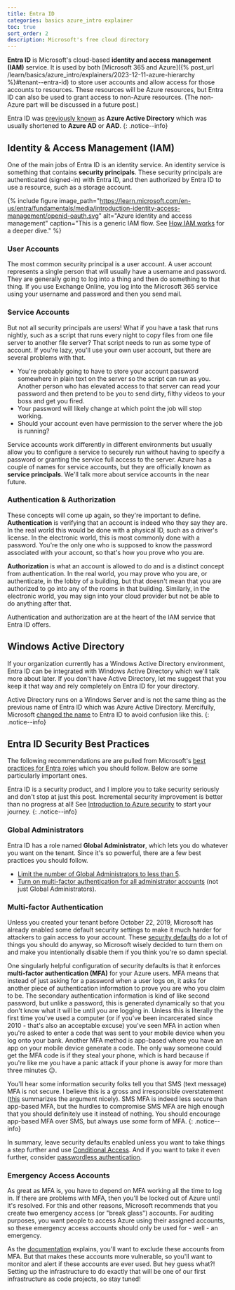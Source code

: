 ```yaml
---
title: Entra ID
categories: basics azure_intro explainer
toc: true
sort_order: 2
description: Microsoft's free cloud directory
---
```

**Entra ID** is Microsoft's cloud-based **identity and access management (IAM)** service. It is used by both [Microsoft 365 and Azure]({% post_url /learn/basics/azure_intro/explainers/2023-12-11-azure-hierarchy %}#tenant--entra-id) to store user accounts and allow access for those accounts to resources. These resources will be Azure resources, but Entra ID can also be used to grant access to non-Azure resources. (The non-Azure part will be discussed in a future post.)
<!--more-->

Entra ID was [previously known](https://learn.microsoft.com/en-us/entra/fundamentals/new-name) as **Azure Active Directory** which was usually shortened to **Azure AD** or **AAD**.
{: .notice--info}

## Identity & Access Management (IAM)

One of the main jobs of Entra ID is an identity service. An identity service is something that contains **security principals**. These security principals are authenticated (signed-in) with Entra ID, and then authorized by Entra ID to use a resource, such as a storage account.

{% include figure image_path="https://learn.microsoft.com/en-us/entra/fundamentals/media/introduction-identity-access-management/openid-oauth.svg" alt="Azure identity and access management" caption="This is a generic IAM flow. See [How IAM works](https://learn.microsoft.com/en-us/entra/fundamentals/introduction-identity-access-management#how-iam-works) for a deeper dive." %}

### User Accounts

The most common security principal is a user account. A user account represents a single person that will usually have a username and password. They are generally going to log into a thing and then do something to that thing. If you use Exchange Online, you log into the Microsoft 365 service using your username and password and then you send mail.

### Service Accounts

But not all security principals are users! What if you have a task that runs nightly, such as a script that runs every night to copy files from one file server to another file server? That script needs to run as some type of account. If you're lazy, you'll use your own user account, but there are several problems with that.

- You're probably going to have to store your account password somewhere in plain text on the server so the script can run as you. Another person who has elevated access to that server can read your password and then pretend to be you to send dirty, filthy videos to your boss and get you fired.
- Your password will likely change at which point the job will stop working.
- Should your account even have permission to the server where the job is running?

Service accounts work differently in different environments but usually allow you to configure a service to securely run without having to specify a password or granting the service full access to the server. Azure has a couple of names for service accounts, but they are officially known as **service principals**. We'll talk more about service accounts in the near future.

### Authentication & Authorization

These concepts will come up again, so they're important to define. **Authentication** is verifying that an account is indeed who they say they are. In the real world this would be done with a physical ID, such as a driver's license. In the electronic world, this is most commonly done with a password. You're the only one who is supposed to know the password associated with your account, so that's how you prove who you are.

**Authorization** is what an account is allowed to do and is a distinct concept from authentication. In the real world, you may prove who you are, or authenticate, in the lobby of a building, but that doesn't mean that you are authorized to go into any of the rooms in that building. Similarly, in the electronic world, you may sign into your cloud provider but not be able to do anything after that.

Authentication and authorization are at the heart of the IAM service that Entra ID offers.

## Windows Active Directory

If your organization currently has a Windows Active Directory environment, Entra ID can be integrated with Windows Active Directory which we'll talk more about later. If you don't have Active Directory, let me suggest that you keep it that way and rely completely on Entra ID for your directory.

Active Directory runs on a Windows Server and is not the same thing as the previous name of Entra ID which was Azure Active Directory. Mercifully, Microsoft [changed the name](https://learn.microsoft.com/en-us/entra/fundamentals/new-name) to Entra ID to avoid confusion like this.
{: .notice--info}

## Entra ID Security Best Practices

The following recommendations are are pulled from Microsoft's [best practices for Entra roles](https://learn.microsoft.com/en-us/azure/active-directory/roles/best-practices) which you should follow. Below are some particularly important ones.

Entra ID is a security product, and I implore you to take security seriously and don't stop at just this post. Incremental security improvement is better than no progress at all! See [Introduction to Azure security](https://learn.microsoft.com/en-us/azure/security/fundamentals/overview) to start your journey.
{: .notice--info}

### Global Administrators

Entra ID has a role named **Global Administrator**, which lets you do whatever you want on the tenant. Since it's so powerful, there are a few best practices you should follow.

- [Limit the number of Global Administrators to less than 5](https://learn.microsoft.com/en-us/azure/active-directory/roles/best-practices#5-limit-the-number-of-global-administrators-to-less-than-5).
- [Turn on multi-factor authentication for all administrator accounts](https://learn.microsoft.com/en-us/azure/active-directory/roles/best-practices#3-turn-on-multi-factor-authentication-for-all-your-administrator-accounts) (not just Global Administrators).

### Multi-factor Authentication

Unless you created your tenant before October 22, 2019, Microsoft has already enabled some default security settings to make it much harder for attackers to gain access to your account. These [security defaults](https://learn.microsoft.com/en-us/azure/active-directory/fundamentals/security-defaults) do a lot of things you should do anyway, so Microsoft wisely decided to turn them on and make you intentionally disable them if you think you're so damn special.

One singularly helpful configuration of security defaults is that it enforces **multi-factor authentication (MFA)** for your Azure users. MFA means that instead of just asking for a password when a user logs on, it asks for another piece of authentication information to prove you are who you claim to be. The secondary authentication information is kind of like second password, but unlike a password, this is generated dynamically so that you don't know what it will be until you are logging in. Unless this is literally the first time you've used a computer (or if you've been incarcerated since 2010 - that's also an acceptable excuse) you've seen MFA in action when you're asked to enter a code that was sent to your mobile device when you log onto your bank. Another MFA method is app-based where you have an app on your mobile device generate a code. The only way someone could get the MFA code is if they steal your phone, which is hard because if you're like me you have a panic attack if your phone is away for more than three minutes :disappointed_relieved:.

You'll hear some information security folks tell you that SMS (text message) MFA is not secure. I believe this is a gross and irresponsible overstatement ([this](https://auth0.com/blog/why-sms-multi-factor-still-matters/) summarizes the argument nicely). SMS MFA is indeed less secure than app-based MFA, but the hurdles to compromise SMS MFA are high enough that you should definitely use it instead of nothing. You should encourage app-based MFA over SMS, but always use *some* form of MFA.
{: .notice--info}

In summary, leave security defaults enabled unless you want to take things a step further and use [Conditional Access](https://learn.microsoft.com/en-us/azure/active-directory/authentication/concept-mfa-howitworks). And if you want to take it even further, consider [passwordless authentication](https://learn.microsoft.com/en-us/azure/active-directory/authentication/concept-authentication-passwordless).

### Emergency Access Accounts

As great as MFA is, you have to depend on MFA working all the time to log in. If there are problems with MFA, then you'll be locked out of Azure until it's resolved. For this and other reasons, Microsoft recommends that you create two emergency access (or "break glass") accounts. For auditing purposes, you want people to access Azure using their assigned accounts, so these emergency access accounts should only be used for - well - an emergency.

As the [documentation](https://learn.microsoft.com/en-us/azure/active-directory/roles/security-emergency-access) explains, you'll want to exclude these accounts from MFA. But that makes these accounts more vulnerable, so you'll want to monitor and alert if these accounts are ever used. But hey guess what?! Setting up the infrastructure to do exactly that will be one of our first infrastructure as code projects, so stay tuned!